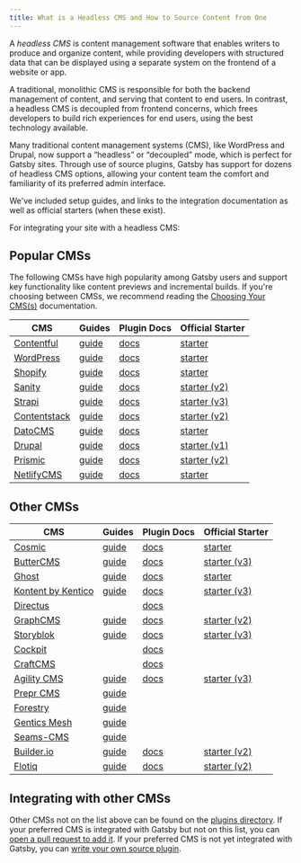 ```yaml
---
title: What is a Headless CMS and How to Source Content from One
---
```


A _headless CMS_ is content management software that enables writers to produce and organize content, while providing developers with structured data that can be displayed using a separate system on the frontend of a website or app.

A traditional, monolithic CMS is responsible for both the backend management of content, and serving that content to end users. In contrast, a headless CMS is decoupled from frontend concerns, which frees developers to build rich experiences for end users, using the best technology available.

Many traditional content management systems (CMS), like WordPress and Drupal, now support a “headless” or “decoupled” mode, which is perfect for Gatsby sites. Through use of source plugins, Gatsby has support for dozens of headless CMS options, allowing your content team the comfort and familiarity of its preferred admin interface.

We've included setup guides, and links to the integration documentation as well as official starters (when these exist).

<CloudCallout>For integrating your site with a headless CMS:</CloudCallout>

<!--
  Ordering in this section is driven by Gatsby plugin downloads (/plugins/?=gatsby-source-) & CMS vendor size/adoption. The Gatsby team is responsible for deciding which CMSs are included in the "Main CMSs" section.
-->

## Popular CMSs

The following CMSs have high popularity among Gatsby users and support key functionality like content previews and incremental builds. If you're choosing between CMSs, we recommend reading the [Choosing Your CMS(s)](https://www.gatsbyjs.com/docs/conceptual/choosing-a-cms/) documentation.

| CMS                                           | Guides                                                         | Plugin Docs                                 | Official Starter                                                            |
| --------------------------------------------- | -------------------------------------------------------------- | ------------------------------------------- | --------------------------------------------------------------------------- |
| [Contentful](https://www.contentful.com/)     | [guide](/docs/how-to/sourcing-data/sourcing-from-contentful/)  | [docs](/plugins/gatsby-source-contentful)   | [starter](/starters/contentful/starter-gatsby-blog/)                        |
| [WordPress](https://www.wordpress.com/)       | [guide](/docs/how-to/sourcing-data/sourcing-from-wordpress/)   | [docs](/plugins/gatsby-source-wordpress)    |   [starter](/starters/gatsbyjs/gatsby-starter-wordpress-blog)                                                                          |
| [Shopify](https://www.shopify.com/)           |           [guide](/docs/building-an-ecommerce-site-with-shopify/)                                                     | [docs](/plugins/gatsby-source-shopify)      |        [starter](/starters/gatsbyjs/gatsby-starter-shopify/)                                                                     |
| [Sanity](https://www.sanity.io/)              | [guide](/docs/sourcing-from-sanity)                            | [docs](/plugins/gatsby-source-sanity/) | [starter (v2)](https://github.com/sanity-io/example-company-website-gatsby-sanity-combo)
| [Strapi](https://strapi.io/)                  | [guide](/blog/2018-1-18-strapi-and-gatsby/)                    | [docs](/plugins/gatsby-source-strapi)       |     [starter (v3)](https://github.com/strapi/strapi-starter-gatsby-blog)                |
| [Contentstack](https://www.contentstack.com/) | [guide](/docs/sourcing-from-contentstack)                      | [docs](/plugins/gatsby-source-contentstack)              | [starter (v2)](https://github.com/contentstack/gatsby-starter-app-contentstack)
| [DatoCMS](https://www.datocms.com/)           | [guide](https://www.gatsbyjs.com/guides/datocms/)              | [docs](/plugins/gatsby-source-datocms)      | [starter](/starters/datocms/gatsby-blog-demo/)                              |
| [Drupal](https://www.drupal.com/)             | [guide](/docs/how-to/sourcing-data/sourcing-from-drupal/)      | [docs](/plugins/gatsby-source-drupal)       |                   [starter (v1)](https://github.com/graysonhicks/gatsby-drupal-starter)                                                          |
| [Prismic](https://www.prismic.io/)            | [guide](/docs/how-to/sourcing-data/sourcing-from-prismic/)     | [docs](/plugins/gatsby-source-prismic)      |   [starter (v2)](https://github.com/LekoArts/gatsby-starter-prismic)                   |
| [NetlifyCMS](https://www.netlifycms.org/)     | [guide](/docs/how-to/sourcing-data/sourcing-from-netlify-cms/) | [docs](/plugins/gatsby-plugin-netlify-cms)  | [starter](/starters/netlify-templates/gatsby-starter-netlify-cms/)          |

## Other CMSs

| CMS                                       | Guides                                                                           | Plugin Docs                                         | Official Starter                                                     |
| ----------------------------------------- | -------------------------------------------------------------------------------- | --------------------------------------------------- | -------------------------------------------------------------------- |
| [Cosmic](https://cosmicjs.com/)           | [guide](/blog/2018-06-07-build-a-gatsby-blog-using-the-cosmic-js-source-plugin/) | [docs](/plugins/gatsby-source-cosmicjs)             | [starter](https://github.com/cosmicjs/gatsby-blog-cosmicjs)                                  |
| [ButterCMS](https://buttercms.com/)       | [guide](/docs/sourcing-from-buttercms/)                                          | [docs](/plugins/gatsby-source-buttercms)            |     [starter (v3)](https://github.com/ButterCMS/gatsby-starter-buttercms)        |
| [Ghost](https://ghost.org/)               | [guide](/docs/sourcing-from-ghost/)                                              | [docs](/plugins/gatsby-source-ghost/)               | [starter](/starters/TryGhost/gatsby-starter-ghost/)                  |
| [Kontent by Kentico](https://kontent.ai/) | [guide](/docs/sourcing-from-kentico-kontent)                                     | [docs](/plugins/@kentico/gatsby-source-kontent)     |    [starter (v3)](https://github.com/Kentico/gatsby-starter-kontent-lumen)       |
| [Directus](https://directus.io/)          |                                                                                  | [docs](/plugins/@directus/gatsby-source-directus/)  |                                                                      |
| [GraphCMS](https://graphcms.com/)         | [guide](/docs/sourcing-from-graphcms)                                            | [docs](/plugins/gatsby-source-graphql)              | [starter (v2)](https://github.com/GraphCMS/gatsby-starter-graphcms-blog)  |
| [Storyblok](https://www.storyblok.com/)   | [guide](https://www.storyblok.com/tp/gatsby-multilanguage-website-tutorial)      | [docs](/plugins/gatsby-source-storyblok)            | [starter (v3)](https://github.com/storyblok/gatsby-storyblok-boilerplate) |
| [Cockpit](https://getcockpit.com/)        |                                                                                  | [docs](/plugins/gatsby-plugin-cockpit)              |                                                                      |
| [CraftCMS](https://craftcms.com/)         |                                                                                  | [docs](/plugins/gatsby-source-craftcms)             |                                                                      |
| [Agility CMS](https://agilitycms.com/)    | [guide](/docs/sourcing-from-agilitycms/)                                         | [docs](/plugins/@agility/gatsby-source-agilitycms/) |      [starter (v3)](https://github.com/agility/agility-gatsby-starter)          |
| [Prepr CMS](https://prepr.io/)            | [guide](https://docs.prepr.io/docs/frontend-integrations/v1/gatsby)              |                                                     |                                                                      |
| [Forestry](https://forestry.io/)          | [guide](/docs/sourcing-from-forestry/)                                           |                                                     |                                                                      |
| [Gentics Mesh](https://getmesh.io)        | [guide](/docs/sourcing-from-gentics-mesh)                                        |                                                     |                                                                      |
| [Seams-CMS](https://seams-cms.com/)       | [guide](/docs/sourcing-from-seams-cms)                                           |                                                     |                                                                      |
| [Builder.io](https://www.builder.io/)     | [guide](/docs/sourcing-from-builder-io/)                                         | [docs](/plugins/@builder.io/gatsby/)                | [starter (v2)](https://github.com/BuilderIO/gatsby-starter-builder)       |
| [Flotiq](https://flotiq.com/)             | [guide](/docs/sourcing-from-flotiq/)                                             | [docs](/plugins/gatsby-source-flotiq)               | [starter (v2)](https://github.com/flotiq/gatsby-starter-blog)             |

## Integrating with other CMSs

Other CMSs not on the list above can be found on the [plugins directory](/plugins/?=source). If your preferred CMS is integrated with Gatsby but not on this list, you can [open a pull request to add it](/contributing/how-to-contribute/). If your preferred CMS is not yet integrated with Gatsby, you can [write your own source plugin](/docs/how-to/plugins-and-themes/creating-a-source-plugin/).
